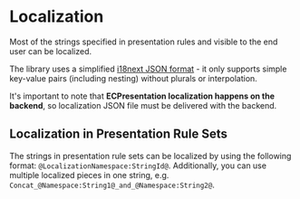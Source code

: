 # Localization

Most of the strings specified in presentation rules and visible to the
end user can be localized.

The library uses a simplified [i18next JSON
format](https://www.i18next.com/misc/json-format#i-18-next-json-v3) - it
only supports simple key-value pairs (including nesting) without plurals or
interpolation.

It's important to note that **ECPresentation localization happens on
the backend**, so localization JSON file must be delivered with the backend.

## Localization in Presentation Rule Sets

The strings in presentation rule sets can be localized by using the following
format: `@LocalizationNamespace:StringId@`. Additionally, you can use multiple
localized pieces in one string, e.g. `Concat_@Namespace:String1@_and_@Namespace:String2@`.
